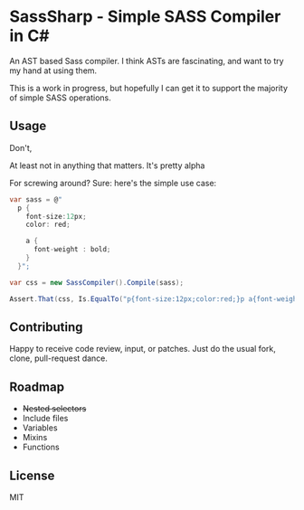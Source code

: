 SassSharp - Simple SASS Compiler in C#
=====================================

An AST based Sass compiler. I think ASTs are fascinating, and want to try my
hand at using them.

This is a work in progress, but hopefully I can get it to support the majority
of simple SASS operations.

## Usage

Don't,

At least not in anything that matters. It's pretty alpha

For screwing around? Sure: here's the simple use case:

```csharp
var sass = @"
  p {
    font-size:12px;
    color: red;

    a {
      font-weight : bold;
    }
  }";

var css = new SassCompiler().Compile(sass);

Assert.That(css, Is.EqualTo("p{font-size:12px;color:red;}p a{font-weight:bold;}"));
```

## Contributing

Happy to receive code review, input, or patches. Just do the usual fork, clone,
pull-request dance.

## Roadmap
* ~~Nested selectors~~
* Include files
* Variables
* Mixins
* Functions

## License

MIT

